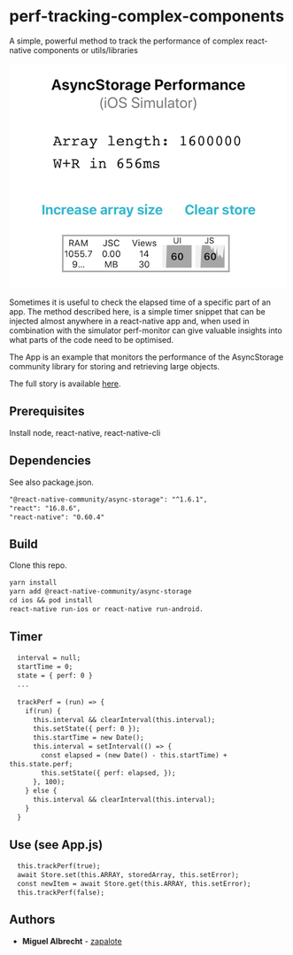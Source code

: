 # perf-tracking-complex-components

A simple, powerful method to track the performance of complex react-native components or utils/libraries

![](./assets/simulator-screenshot.png)

Sometimes it is useful to check the elapsed time of a specific part of an app. The method described here, is a simple timer snippet that can be injected almost anywhere in a react-native app and, when used in combination with the simulator perf-monitor can give valuable insights into what parts of the code need to be optimised.

The App is an example that monitors the performance of the AsyncStorage community library for storing and retrieving large objects.

The full story is available [here](https://medium.com/@miguel.albrecht/tracking-the-performance-of-complex-components-in-react-native-c7bee13687a4).

## Prerequisites

Install node, react-native, react-native-cli

## Dependencies

See also package.json.
```
"@react-native-community/async-storage": "^1.6.1",
"react": "16.8.6",
"react-native": "0.60.4"
```

## Build

Clone this repo.
```
yarn install
yarn add @react-native-community/async-storage
cd ios && pod install
react-native run-ios or react-native run-android.
```
## Timer
```
  interval = null;
  startTime = 0;
  state = { perf: 0 }
  ...

  trackPerf = (run) => {
    if(run) {
      this.interval && clearInterval(this.interval);
      this.setState({ perf: 0 });
      this.startTime = new Date();
      this.interval = setInterval(() => {
        const elapsed = (new Date() - this.startTime) + this.state.perf;
        this.setState({ perf: elapsed, });
      }, 100);
    } else {
      this.interval && clearInterval(this.interval);
    }
  }

```

## Use (see App.js)
```
  this.trackPerf(true);
  await Store.set(this.ARRAY, storedArray, this.setError);
  const newItem = await Store.get(this.ARRAY, this.setError);
  this.trackPerf(false);
```

## Authors

* **Miguel Albrecht** - [zapalote](https://zapalote.com/)
